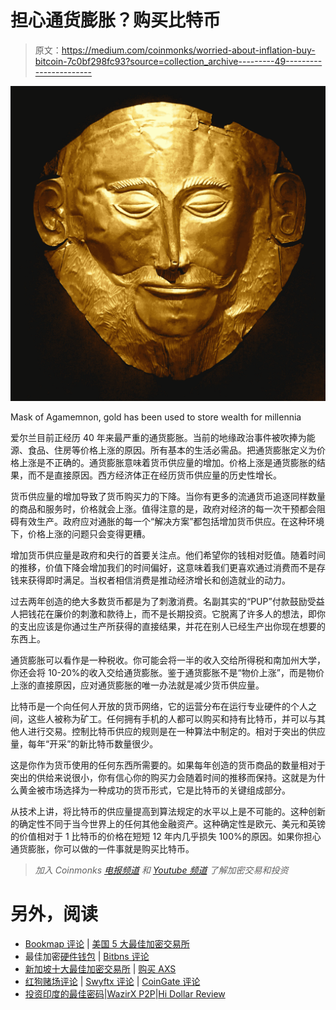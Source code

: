 # 担心通货膨胀？购买比特币

> 原文：<https://medium.com/coinmonks/worried-about-inflation-buy-bitcoin-7c0bf298fc93?source=collection_archive---------49----------------------->

![](img/13cbd2a8d31b04e65c7833a3eeaa81a0.png)

Mask of Agamemnon, gold has been used to store wealth for millennia

爱尔兰目前正经历 40 年来最严重的通货膨胀。当前的地缘政治事件被吹捧为能源、食品、住房等价格上涨的原因。所有基本的生活必需品。把通货膨胀定义为价格上涨是不正确的。通货膨胀意味着货币供应量的增加。价格上涨是通货膨胀的结果，而不是直接原因。西方经济体正在经历货币供应量的历史性增长。

货币供应量的增加导致了货币购买力的下降。当你有更多的流通货币追逐同样数量的商品和服务时，价格就会上涨。值得注意的是，政府对经济的每一次干预都会阻碍有效生产。政府应对通胀的每一个“解决方案”都包括增加货币供应。在这种环境下，价格上涨的问题只会变得更糟。

增加货币供应量是政府和央行的首要关注点。他们希望你的钱相对贬值。随着时间的推移，价值下降会增加我们的时间偏好，这意味着我们更喜欢通过消费而不是存钱来获得即时满足。当权者相信消费是推动经济增长和创造就业的动力。

过去两年创造的绝大多数货币都是为了刺激消费。名副其实的“PUP”付款鼓励受益人把钱花在廉价的刺激和款待上，而不是长期投资。它脱离了许多人的想法，即你的支出应该是你通过生产所获得的直接结果，并花在别人已经生产出你现在想要的东西上。

通货膨胀可以看作是一种税收。你可能会将一半的收入交给所得税和南加州大学，你还会将 10-20%的收入交给通货膨胀。鉴于通货膨胀不是“物价上涨”，而是物价上涨的直接原因，应对通货膨胀的唯一办法就是减少货币供应量。

比特币是一个向任何人开放的货币网络，它的运营分布在运行专业硬件的个人之间，这些人被称为矿工。任何拥有手机的人都可以购买和持有比特币，并可以与其他人进行交易。控制比特币供应的规则是在一种算法中制定的。相对于突出的供应量，每年“开采”的新比特币数量很少。

这是你作为货币使用的任何东西所需要的。如果每年创造的货币商品的数量相对于突出的供给来说很小，你有信心你的购买力会随着时间的推移而保持。这就是为什么黄金被市场选择为一种成功的货币形式，它是比特币的关键组成部分。

从技术上讲，将比特币的供应量提高到算法规定的水平以上是不可能的。这种创新的确定性不同于当今世界上的任何其他金融资产。这种确定性是欧元、美元和英镑的价值相对于 1 比特币的价格在短短 12 年内几乎损失 100%的原因。如果你担心通货膨胀，你可以做的一件事就是购买比特币。

> *加入 Coinmonks* [*电报频道*](https://t.me/coincodecap) *和* [*Youtube 频道*](https://www.youtube.com/c/coinmonks/videos) *了解加密交易和投资*

# 另外，阅读

*   [Bookmap 评论](https://coincodecap.com/bookmap-review-2021-best-trading-software) | [美国 5 大最佳加密交易所](https://coincodecap.com/crypto-exchange-usa)
*   最佳加密[硬件钱包](/coinmonks/hardware-wallets-dfa1211730c6) | [Bitbns 评论](/coinmonks/bitbns-review-38256a07e161)
*   [新加坡十大最佳加密交易所](https://coincodecap.com/crypto-exchange-in-singapore) | [购买 AXS](https://coincodecap.com/buy-axs-token)
*   [红狗赌场评论](https://coincodecap.com/red-dog-casino-review) | [Swyftx 评论](https://coincodecap.com/swyftx-review) | [CoinGate 评论](https://coincodecap.com/coingate-review)
*   [投资印度的最佳密码](https://coincodecap.com/best-crypto-to-invest-in-india-in-2021)|[WazirX P2P](https://coincodecap.com/wazirx-p2p)|[Hi Dollar Review](https://coincodecap.com/hi-dollar-review)